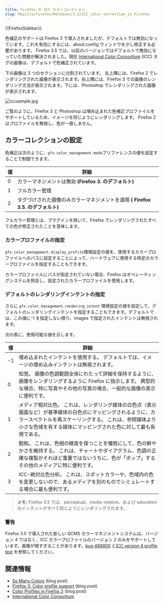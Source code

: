 ```yaml
---
title: Firefox の ICC カラーコレクション
slug: Mozilla/Firefox/Releases/3.5/ICC_color_correction_in_Firefox
---
```


{{FirefoxSidebar}}

色補正のサポートは Firefox 3 で導入されましたが、デフォルトでは無効になっています。これを有効にするには、about:config ウィンドウを少し修正する必要があります。 Firefox 3.5 では、以前のバージョンではデフォルトで無効になっていた問題が解決されました。現在 [International Color Consortium](http://www.color.org/) (ICC) タグの画像は、デフォルトで色補正されています。

下の画像は 3 つのセクションに分割されています。 左上隅には、Firefox 2 でレンダリングされた画像が表示されます。右上隅には、Firefox 3 での画像のレンダリング方法が表示されます。下には、Photoshop でレンダリングされた画像が表示されます。

![iccsample.jpg](/@api/deki/files/3218/=iccsample.jpg)

ご覧のように、Firefox 3 と Photoshop は埋め込まれた色補正プロファイルをサポートしているため、イメージを同じようにレンダリングします。 Firefox 2 はプロファイルを無視し、色が一致しません。

## カラーコレクションの設定

色補正は次のように、`gfx.color_management.mode`プリファレンスの値を設定することで制御できます。

| 値  | 詳細                                                                            |
| --- | ------------------------------------------------------------------------------- |
| 0   | カラーマネジメントは無効 **(Firefox 3. のデフォルト)**                          |
| 1   | フルカラー管理                                                                  |
| 2   | タグづけされた画像のみカラーマネジメントを適用 **( Firefox 3.5. のデフォルト)** |

フルカラー管理とは、プラグインを除いて、Firefox でレンダリングされたすべての色が修正されたことを意味します。

### カラープロファイルの指定

`gfx.color_management.display_profile`環境設定の値を、使用するカラープロファイルへのパスに設定することによって、ハードウェアに使用する特定のカラープロファイルを指定することもできます。

カラープロファイルにパスが指定されていない場合、Firefox はオペレーティングシステムを照会し、設定されたカラープロファイルを使用します。

### デフォルトのレンダリングインテントの指定

さらに `gfx.color_management.rendering_intent` 環境設定の値を設定して、デフォルトのレンダリングインテントを指定することもできます。デフォルトでは、この値に-1 を指定しない限り、images で指定されたインテントは無視されます。

次の表に、使用可能な値を示します。

| 値  | 詳細                                                                                                                                                                                                                                         |
| --- | -------------------------------------------------------------------------------------------------------------------------------------------------------------------------------------------------------------------------------------------- |
| -1  | 埋め込まれたインテントを使用する。 デフォルトでは、イメージの埋め込みインテントは無視されます。                                                                                                                                              |
| 0   | 知覚。 画像の色調範囲全体にわたって詳細を保持するように、画像をレンダリングするように Firefox に指示します。 典型的な場合、特に写真やその他の写真の場合、一般的な画像の表示に便利です。                                                      |
| 1   | メディア相対比色。 これは、レンダリング媒体の白色点（表示画面など）が基準媒体の白色点にマッピングされるように、カラースペクトルを再スケーリングする。 これは、参照媒体より小さな色域を有する媒体にマッピングされた色に対して最も有用である。 |
| 2   | 飽和。 これは、色相の精度を保つことを犠牲にして、色の鮮やかさを維持する。 これは、チャートやダイアグラム、色調の正確な複製がそれほど重要ではないうちに、色が「ポップ」するその他のメディアに特に便利です。                                   |
| 3   | ICC-絶対比色分析。 これは、スポットカラーや、色域内の色を変更しないので、あるメディアを別のものでシミュレートする場合に最も便利です。                                                                                                        |

> **メモ:** Firefox 3.5 では、perceptual、media-relative、および saturation のインテントがすべて同じようにレンダリングされます。

### 警告

Firefox 3.5 で導入された新しい QCMS カラーマネジメントシステムは、バージョン 4 ではなく、ICC カラープロファイルのバージョン 2 のみをサポートしています。画像が暗すぎることがあります。[bug 488800](https://bugzilla.mozilla.org/show_bug.cgi?id=488800) と[ICC version 4 profile test](http://www.color.org/version4html.xalter) を参照してください。

## 関連情報

- [So Many Colors](http://bholley.wordpress.com/2008/09/12/so-many-colors/) (blog post)
- [Firefox 3: Color profile support](http://www.dria.org/wordpress/archives/2008/04/29/633/) (blog post)
- [Color Profiles in Firefox 3](http://ejohn.org/blog/color-profiles/) (blog post)
- [International Color Consortium](http://www.color.org/)
